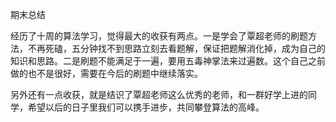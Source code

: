 期末总结



经历了十周的算法学习，觉得最大的收获有两点。一是学会了覃超老师的刷题方法，不再死磕，五分钟找不到思路立刻去看题解，保证把题解消化掉，成为自己的知识和思路。二是刷题不能满足于一遍，要用五毒神掌法来过遍数。这个自己之前做的也不是很好，需要在今后的刷题中继续落实。



另外还有一点收获，就是结识了覃超老师这么优秀的老师，和一群好学上进的同学，希望以后的日子里我们可以携手进步，共同攀登算法的高峰。